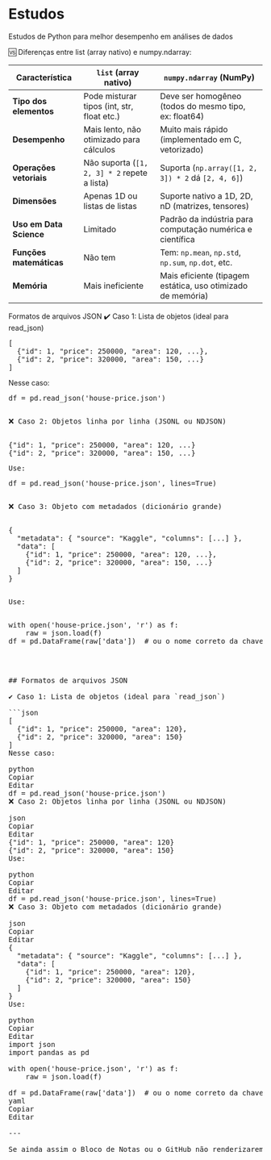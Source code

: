 # Estudos
Estudos de Python para melhor desempenho em análises de dados

🆚 Diferenças entre list (array nativo) e numpy.ndarray:

| Característica         | `list` (array nativo)                         | `numpy.ndarray` (NumPy)                                     |
|------------------------|-----------------------------------------------|--------------------------------------------------------------|
| **Tipo dos elementos** | Pode misturar tipos (int, str, float etc.)    | Deve ser homogêneo (todos do mesmo tipo, ex: float64)        |
| **Desempenho**         | Mais lento, não otimizado para cálculos       | Muito mais rápido (implementado em C, vetorizado)            |
| **Operações vetoriais**| Não suporta (`[1, 2, 3] * 2` repete a lista)  | Suporta (`np.array([1, 2, 3]) * 2` dá `[2, 4, 6]`)           |
| **Dimensões**          | Apenas 1D ou listas de listas                 | Suporte nativo a 1D, 2D, nD (matrizes, tensores)             |
| **Uso em Data Science**| Limitado                                      | Padrão da indústria para computação numérica e científica     |
| **Funções matemáticas**| Não tem                                       | Tem: `np.mean`, `np.std`, `np.sum`, `np.dot`, etc.           |
| **Memória**            | Mais ineficiente                              | Mais eficiente (tipagem estática, uso otimizado de memória)  |


Formatos de arquivos JSON
✔️ Caso 1: Lista de objetos (ideal para read_json)
<pre>
[
  {"id": 1, "price": 250000, "area": 120, ...},
  {"id": 2, "price": 320000, "area": 150, ...}
]
</pre>
Nesse caso:
<pre>
df = pd.read_json('house-price.json')
<pre>

❌ Caso 2: Objetos linha por linha (JSONL ou NDJSON)

<pre>
{"id": 1, "price": 250000, "area": 120, ...}
{"id": 2, "price": 320000, "area": 150, ...}
<pre>
Use:
<pre>
df = pd.read_json('house-price.json', lines=True)
<pre>
  
❌ Caso 3: Objeto com metadados (dicionário grande)

<pre>
{
  "metadata": { "source": "Kaggle", "columns": [...] },
  "data": [
    {"id": 1, "price": 250000, "area": 120, ...},
    {"id": 2, "price": 320000, "area": 150, ...}
  ]
}
<pre>

Use:

<pre>
with open('house-price.json', 'r') as f:
    raw = json.load(f)
df = pd.DataFrame(raw['data'])  # ou o nome correto da chave
<pre>



## Formatos de arquivos JSON

✔️ Caso 1: Lista de objetos (ideal para `read_json`)

```json
[
  {"id": 1, "price": 250000, "area": 120},
  {"id": 2, "price": 320000, "area": 150}
]
Nesse caso:

python
Copiar
Editar
df = pd.read_json('house-price.json')
❌ Caso 2: Objetos linha por linha (JSONL ou NDJSON)

json
Copiar
Editar
{"id": 1, "price": 250000, "area": 120}
{"id": 2, "price": 320000, "area": 150}
Use:

python
Copiar
Editar
df = pd.read_json('house-price.json', lines=True)
❌ Caso 3: Objeto com metadados (dicionário grande)

json
Copiar
Editar
{
  "metadata": { "source": "Kaggle", "columns": [...] },
  "data": [
    {"id": 1, "price": 250000, "area": 120},
    {"id": 2, "price": 320000, "area": 150}
  ]
}
Use:

python
Copiar
Editar
import json
import pandas as pd

with open('house-price.json', 'r') as f:
    raw = json.load(f)

df = pd.DataFrame(raw['data'])  # ou o nome correto da chave
yaml
Copiar
Editar

---

Se ainda assim o Bloco de Notas ou o GitHub não renderizarem corretamente, posso gerar o arquivo `.md` pra você baixa
